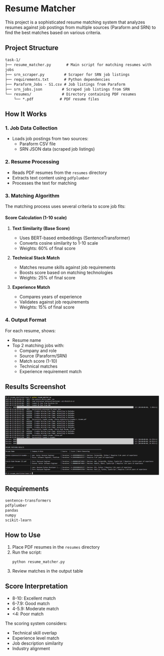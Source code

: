 # Resume Matcher

This project is a sophisticated resume matching system that analyzes resumes against job postings from multiple sources (Paraform and SRN) to find the best matches based on various criteria.

## Project Structure

```
task-1/
├── resume_matcher.py       # Main script for matching resumes with jobs
├── srn_scraper.py         # Scraper for SRN job listings
├── requirements.txt       # Python dependencies
├── Paraform_Jobs - S1.csv # Job listings from Paraform
├── srn_jobs.json         # Scraped job listings from SRN
└── resumes/              # Directory containing PDF resumes
    └── *.pdf            # PDF resume files
```

## How It Works

### 1. Job Data Collection
- Loads job postings from two sources:
  - Paraform CSV file
  - SRN JSON data (scraped job listings)

### 2. Resume Processing
- Reads PDF resumes from the `resumes` directory
- Extracts text content using `pdfplumber`
- Processes the text for matching

### 3. Matching Algorithm
The matching process uses several criteria to score job fits:

#### Score Calculation (1-10 scale)
1. **Text Similarity (Base Score)**
   - Uses BERT-based embeddings (SentenceTransformer)
   - Converts cosine similarity to 1-10 scale
   - Weights: 60% of final score

2. **Technical Stack Match**
   - Matches resume skills against job requirements
   - Boosts score based on matching technologies
   - Weights: 25% of final score

3. **Experience Match**
   - Compares years of experience
   - Validates against job requirements
   - Weights: 15% of final score

### 4. Output Format
For each resume, shows:
- Resume name
- Top 2 matching jobs with:
  - Company and role
  - Source (Paraform/SRN)
  - Match score (1-10)
  - Technical matches
  - Experience requirement match

## Results Screenshot

![Resume Matcher Results](./image.png)

## Requirements

```
sentence-transformers
pdfplumber
pandas
numpy
scikit-learn
```

## How to Use

1. Place PDF resumes in the `resumes` directory
2. Run the script:
   ```
   python resume_matcher.py
   ```
3. Review matches in the output table

## Score Interpretation

- 8-10: Excellent match
- 6-7.9: Good match
- 4-5.9: Moderate match
- <4: Poor match

The scoring system considers:
- Technical skill overlap
- Experience level match
- Job description similarity
- Industry alignment
